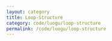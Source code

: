 ```yaml
---
layout: category
title: Loop-Structure
category: code/luogu/loop-structure
permalink: /code/luogu/loop-structure
---
```

